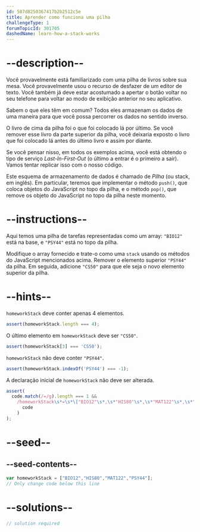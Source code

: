 ```yaml
---
id: 587d8250367417b2b2512c5e
title: Aprender como funciona uma pilha
challengeType: 1
forumTopicId: 301705
dashedName: learn-how-a-stack-works
---
```


# --description--

Você provavelmente está familiarizado com uma pilha de livros sobre sua mesa. Você provavelmente usou o recurso de desfazer de um editor de texto. Você também já deve estar acostumado a apertar o botão voltar no seu telefone para voltar ao modo de exibição anterior no seu aplicativo.

Sabem o que eles têm em comum? Todos eles armazenam os dados de uma maneira para que você possa percorrer os dados no sentido inverso.

O livro de cima da pilha foi o que foi colocado lá por último. Se você remover esse livro da parte superior da pilha, você deixaria exposto o livro que foi colocado lá antes do último livro e assim por diante.

Se você pensar nisso, em todos os exemplos acima, você está obtendo o tipo de serviço <dfn>Last-In-First-Out</dfn> (o último a entrar é o primeiro a sair). Vamos tentar replicar isso com o nosso código.

Este esquema de armazenamento de dados é chamado de <dfn>Pilha</dfn> (ou stack, em inglês). Em particular, teremos que implementar o método `push()`, que coloca objetos do JavaScript no topo da pilha, e o método `pop()`, que remove os objeto do JavaScript no topo da pilha neste momento.

# --instructions--

Aqui temos uma pilha de tarefas representadas como um array: `"BIO12"` está na base, e `"PSY44"` está no topo da pilha.

Modifique o array fornecido e trate-o como uma `stack` usando os métodos do JavaScript mencionados acima. Remover o elemento superior `"PSY44"` da pilha. Em seguida, adicione `"CS50"` para que ele seja o novo elemento superior da pilha.

# --hints--

`homeworkStack` deve conter apenas 4 elementos.

```js
assert(homeworkStack.length === 4);
```

O último elemento em `homeworkStack` deve ser `"CS50"`.

```js
assert(homeworkStack[3] === 'CS50');
```

`homeworkStack` não deve conter `"PSY44"`.

```js
assert(homeworkStack.indexOf('PSY44') === -1);
```

A declaração inicial de `homeworkStack` não deve ser alterada.

```js
assert(
  code.match(/=/g).length === 1 &&
    /homeworkStack\s*=\s*\["BIO12"\s*,\s*"HIS80"\s*,\s*"MAT122"\s*,\s*"PSY44"\]/.test(
      code
    )
);
```

# --seed--

## --seed-contents--

```js
var homeworkStack = ["BIO12","HIS80","MAT122","PSY44"];
// Only change code below this line
```

# --solutions--

```js
// solution required
```
